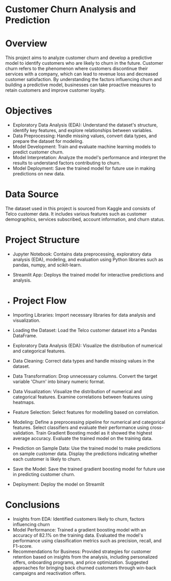 # Customer Churn Analysis and Prediction

# Overview
This project aims to analyze customer churn and develop a predictive model to identify customers who are likely to churn in the future. Customer churn refers to the phenomenon where customers discontinue their services with a company, which can lead to revenue loss and decreased customer satisfaction. By understanding the factors influencing churn and building a predictive model, businesses can take proactive measures to retain customers and improve customer loyalty.

# Objectives
- Exploratory Data Analysis (EDA): Understand the dataset's structure, identify key features, and explore relationships between variables.
- Data Preprocessing: Handle missing values, convert data types, and prepare the dataset for modeling.
- Model Development: Train and evaluate machine learning models to predict customer churn.
- Model Interpretation: Analyze the model's performance and interpret the results to understand factors contributing to churn.
- Model Deployment: Save the trained model for future use in making predictions on new data.

# Data Source
The dataset used in this project is sourced from Kaggle and consists of Telco customer data. It includes various features such as customer demographics, services subscribed, account information, and churn status.

# Project Structure
- Jupyter Notebook: Contains data preprocessing, exploratory data analysis (EDA), modeling, and evaluation using Python libraries such as pandas, numpy, and scikit-learn.
- Streamlit App: Deploys the trained model for interactive predictions and analysis.

- # Project Flow
- Importing Libraries: Import necessary libraries for data analysis and visualization.
- Loading the Dataset: Load the Telco customer dataset into a Pandas DataFrame.
- Exploratory Data Analysis (EDA): Visualize the distribution of numerical and categorical features.
- Data Cleaning: Correct data types and handle missing values in the dataset.
- Data Transformation: Drop unnecessary columns. Convert the target variable 'Churn' into binary numeric format. 
- Data Visualization: Visualize the distribution of numerical and categorical features. Examine correlations between features using heatmaps.
- Feature Selection: Select features for modelling based on correlation.
- Modeling: Define a preprocessing pipeline for numerical and categorical features. Select classifiers and evaluate their performance using cross-validation. Train Gradient Boosting model as it showed the highest average accuracy. Evaluate the trained model on the training data.
- Prediction on Sample Data: Use the trained model to make predictions on sample customer data. Display the predictions indicating whether each customer is likely to churn.
- Save the Model: Save the trained gradient boosting model for future use in predicting customer churn.
- Deployment: Deploy the model on Streamlit
  
# Conclusions
- Insights from EDA: Identified customers likely to churn, factors influencing churn
- Model Performance: Trained a gradient boosting model with an accuracy of 82.1% on the training data. Evaluated the model's performance using classification metrics such as precision, recall, and F1-score.
- Recommendations for Business: Provided strategies for customer retention based on insights from the analysis, including personalized offers, onboarding programs, and price optimization. Suggested approaches for bringing back churned customers through win-back campaigns and reactivation offers.
